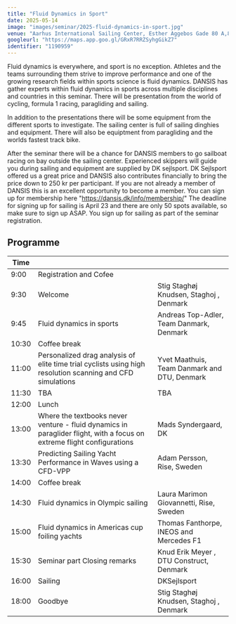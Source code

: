 ```yaml
---
title: "Fluid Dynamics in Sport"
date: 2025-05-14
image: "images/seminar/2025-fluid-dynamics-in-sport.jpg"
venue: "Aarhus International Sailing Center, Esther Aggebos Gade 80 A,8000 Aarhus C"
googleurl: "https://maps.app.goo.gl/GRxR7RRZSyhgGikZ7"
identifier: "1190959"
---
```


Fluid dynamics is everywhere, and sport is no exception. Athletes and the teams surrounding them strive to improve performance and one of the growing research fields within sports science is fluid dynamics. 
DANSIS has gather experts within fluid dynamics in sports across multiple disciplines and countries in this seminar. 
There will be presentation from the world of cycling, formula 1 racing, paragliding and sailing. 

In addition to the presentations there will be some equipment  from the different sports to investigate. 
The sailing center is full of sailing dinghies and equipment. There will also be equiptment from paragliding and the worlds fastest track bike.

After the seminar there will be a chance for DANSIS members to go sailboat racing on bay outside the sailing center. Experienced skippers will guide you during sailing and equipment are supplied  by DK sejlsport.
DK Sejlsport offered us a great price and DANSIS also contributes financially to bring the price down to 250 kr per participant.
If you are not already a member of DANSIS this is an excellent opportunity to become a member. You can sign up for membership here "https://dansis.dk/info/membership/"
The deadline for signing up for sailing is April 23 and there are only 50 spots available, so make sure to sign up ASAP. You sign up for sailing as part of the seminar registration.

## Programme

| Time  |             |             |
| ----- | ----------- | ----------- |
|  9:00 | Registration and Cofee |             |
|  9:30 | Welcome | Stig Staghøj Knudsen, Staghoj , Denmark |
|  9:45 | Fluid dynamics in sports | Andreas Top-Adler, Team Danmark, Denmark |
| 10:30 | Coffee break | |
| 11:00 | Personalized drag analysis of elite time trial cyclists using high resolution scanning and CFD simulations | Yvet Maathuis, Team Danmark and DTU, Denmark |
| 11:30 | TBA | TBA |
| 12:00 | Lunch | |
| 13:00 | Where the textbooks never venture - fluid dynamics in paraglider flight, with a focus on extreme flight configurations | Mads Syndergaard, DK |
| 13:30 | Predicting Sailing Yacht Performance in Waves using a CFD-VPP | Adam Persson, Rise, Sweden |
| 14:00 | Coffee break | |
| 14:30 | Fluid dynamics in Olympic sailing | Laura Marimon Giovannetti, Rise, Sweden | 
| 15:00 | Fluid dynamics in Americas cup foiling yachts | Thomas Fanthorpe, INEOS and Mercedes F1 |
| 15:30 | Seminar part Closing remarks | Knud Erik Meyer , DTU Construct, Denmark |
| 16:00 | Sailing | DKSejlsport  |
| 18:00 | Goodbye | Stig Staghøj Knudsen, Staghoj , Denmark |

